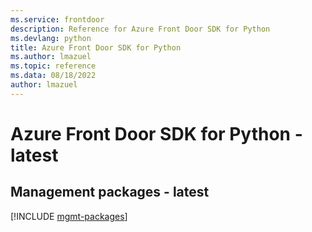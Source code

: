 ```yaml
---
ms.service: frontdoor
description: Reference for Azure Front Door SDK for Python
ms.devlang: python
title: Azure Front Door SDK for Python
ms.author: lmazuel
ms.topic: reference
ms.data: 08/18/2022
author: lmazuel
---
```

# Azure Front Door SDK for Python - latest

## Management packages - latest
[!INCLUDE [mgmt-packages](front-door-mgmt-index.md)]